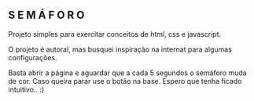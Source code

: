 ## **S E M Á F O R O**

Projeto simples para exercitar conceitos de html, css e javascript.

O projeto é autoral, mas busquei inspiração na internat para algumas configurações.

Basta abrir a página e aguardar que a cada 5 segundos o semáforo muda de cor. Caso queira parar use o botão na base. Espero que tenha ficado intuitivo.. :)

